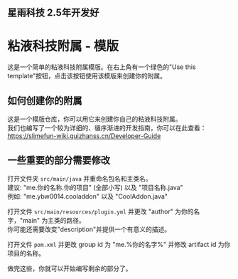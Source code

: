 ## 星雨科技 2.5年开发好
#
#


# 粘液科技附属 - 模版
这是一个简单的粘液科技附属模版。在右上角有一个绿色的"Use this template"按钮，点击该按钮使用该模版来创建你的附属。

## 如何创建你的附属
这是一个模版仓库，你可以用它来创建你自己的粘液科技附属。  
我们也编写了一个较为详细的、循序渐进的开发指南，你可以在此查看：  
https://slimefun-wiki.guizhanss.cn/Developer-Guide

## 一些重要的部分需要修改
打开文件夹 `src/main/java` 并重命名包名和主类名。  
建议: "me.你的名称.你的项目" (全部小写) 以及 "项目名称.java"  
例如: "me.ybw0014.cooladdon" 以及 "CoolAddon.java"

打开文件 `src/main/resources/plugin.yml` 并更改 "author" 为你的名字，"main" 为主类的路径。  
你可能还需要改变"description"并提供一个有意义的描述。

打开文件 `pom.xml` 并更改 group id 为 "me.%你的名字%" 并修改 artifact id 为你项目的名称。

做完这些，你就可以开始编写剩余的部分了。
